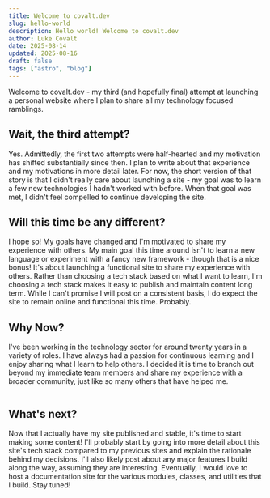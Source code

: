 ```yaml
---
title: Welcome to covalt.dev
slug: hello-world
description: Hello world! Welcome to covalt.dev
author: Luke Covalt
date: 2025-08-14
updated: 2025-08-16
draft: false
tags: ["astro", "blog"]
---
```


Welcome to covalt.dev - my third (and hopefully final) attempt at launching a personal website where I plan to share all my technology focused ramblings.

## Wait, the third attempt?

Yes. Admittedly, the first two attempts were half-hearted and my motivation has shifted substantially since then. I plan to write about that experience and my motivations in more detail later. For now, the short version of that story is that I didn't really care about launching a site - my goal was to learn a few new technologies I hadn't worked with before. When that goal was met, I didn't feel compelled to continue developing the site.

## Will this time be any different?

I hope so! My goals have changed and I'm motivated to share my experience with others. My main goal this time around isn't to learn a new language or experiment with a fancy new framework - though that is a nice bonus! It's about launching a functional site to share my experience with others. Rather than choosing a tech stack based on what I want to learn, I'm choosing a tech stack makes it easy to publish and maintain content long term. While I can't promise I will post on a consistent basis, I do expect the site to remain online and functional this time. Probably.

## Why Now?

I've been working in the technology sector for around twenty years in a variety of roles. I have always had a passion for continuous learning and I enjoy sharing what I learn to help others. I decided it is time to branch out beyond my immediate team members and share my experience with a broader community, just like so many others that have helped me.

```js file=../scripts/snippet.js
```

## What's next?

Now that I actually have my site published and stable, it's time to start making some content! I'll probably start by going into more detail about this site's tech stack compared to my previous sites and explain the rationale behind my decisions. I'll also likely post about any major features I build along the way, assuming they are interesting. Eventually, I would love to host a documentation site for the various modules, classes, and utilities that I build. Stay tuned!
